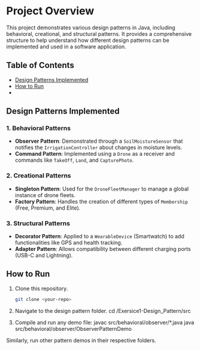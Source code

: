 # Project Overview

This project demonstrates various design patterns in Java, including behavioral, creational, and structural patterns. It provides a comprehensive structure to help understand how different design patterns can be implemented and used in a software application.

## Table of Contents
- [Design Patterns Implemented](#design-patterns-implemented)
- [How to Run](#how-to-run)
- 
## Design Patterns Implemented

### 1. Behavioral Patterns
- **Observer Pattern**: Demonstrated through a `SoilMoistureSensor` that notifies the `IrrigationController` about changes in moisture levels.
- **Command Pattern**: Implemented using a `Drone` as a receiver and commands like `TakeOff`, `Land`, and `CapturePhoto`.

### 2. Creational Patterns
- **Singleton Pattern**: Used for the `DroneFleetManager` to manage a global instance of drone fleets.
- **Factory Pattern**: Handles the creation of different types of `Membership` (Free, Premium, and Elite).

### 3. Structural Patterns
- **Decorator Pattern**: Applied to a `WearableDevice` (Smartwatch) to add functionalities like GPS and health tracking.
- **Adapter Pattern**: Allows compatibility between different charging ports (USB-C and Lightning).

## How to Run

1. Clone this repository.
   ```bash
   git clone <your-repo>

2. Navigate to the design pattern folder.
    cd /Exersice1-Design_Pattern/src

3. Compile and run any demo file:
    javac src/behavioral/observer/*.java
    java src/behavioral/observer/ObserverPatternDemo

Similarly, run other pattern demos in their respective folders.
